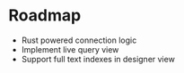 # Roadmap

- Rust powered connection logic
- Implement live query view
- Support full text indexes in designer view